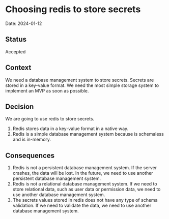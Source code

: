# Choosing redis to store secrets

Date: 2024-01-12

## Status

Accepted

## Context

We need a database management system to store secrets.
Secrets are stored in a key-value format.
We need the most simple storage system to implement an MVP as soon as possible.

## Decision

We are going to use redis to store secrets.

1. Redis stores data in a key-value format in a native way.
2. Redis is a simple database management system because is schemaless and is in-memory.

## Consequences

1. Redis is not a persistent database management system. If the server crashes, the data will be
   lost.
   In the future, we need to use another persistent database management system.
2. Redis is not a relational database management system. If we need to store relational data,
   such as user data or permission data, we need to use another database management system.
3. The secrets values stored in redis does not have any type of schema validation. If we need to
   validate the data, we need to use another database management system.
